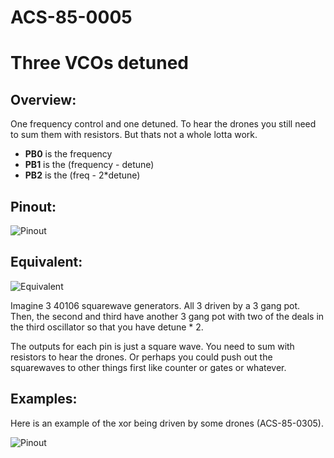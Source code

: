 # ACS-85-0005
Three VCOs detuned
==============

## Overview:
One frequency control and one detuned.  To hear the drones you still need to sum them with resistors. But thats not a whole lotta work.

- **PB0** is the frequency
- **PB1** is the (frequency - detune)
- **PB2** is the (freq - 2*detune)



## Pinout:
![Pinout](https://github.com/robstave/ArduinoComponentSketches/blob/master/ACS-85%20ATTiny85%20sketches/ACS-85-0005/images/ACS-85-0005.png)

 
## Equivalent:
![Equivalent](https://github.com/robstave/ArduinoComponentSketches/blob/master/ACS-85%20ATTiny85%20sketches/ACS-85-0005/images/ACS-85-0005eq.png)

Imagine 3 40106 squarewave generators.  All 3 driven by a 3 gang pot.
Then, the second and third have another 3 gang pot with two of the deals in the third oscillator so that you have detune * 2.

The outputs for each pin is just a square wave. You need to sum with resistors to hear the drones. Or perhaps you could push out the squarewaves to other things first like counter or gates or whatever.
 
## Examples:


Here is an example of the xor being driven by some drones (ACS-85-0305).

![Pinout](https://github.com/robstave/ArduinoComponentSketches/blob/master/ACS-85%20ATTiny85%20sketches/ACS-85-0005/images/ACS-85-circuit-0005-0305.png)









 
